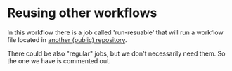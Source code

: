 # Reusing other workflows

In this workflow there is a job called 'run-resuable' that will run a workflow file
located in [another (public) repository](https://github.com/szabgab/github-actions-reusable-workflow).

There could be also "regular" jobs, but we don't necessarily need them. So the one we have is commented out.
